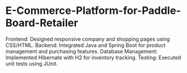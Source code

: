 # E-Commerce-Platform-for-Paddle-Board-Retailer
Frontend: Designed responsive company and shopping pages using CSS/HTML.
Backend: Integrated Java and Spring Boot for product management and purchasing features.
Database Management: Implemented Hibernate with H2 for inventory tracking.
Testing: Executed unit tests using JUnit.
